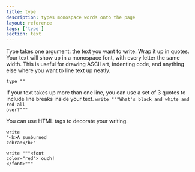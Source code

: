 ```yaml
---
title: type
description: types monospace words onto the page
layout: reference
tags: ['type']
section: text
---
```


Type takes one argument: the text you want to write. Wrap it up in quotes. Your text will show up in a monospace font, with every letter the same width. This is useful for drawing ASCII art, indenting code, and anything else where you want to line text up neatly.

<code class="jumbo">type <span data-dfn="text">""</span></code>

If your text takes up more than one line, you can use a set of 3 quotes to include line breaks inside your text.
<code default class="jumbo">write """What's black and 
  white and red all over?"""</code>

You can use HTML tags to decorate your writing.

<code class="jumbo">write "<span data-dfn="start bold">&lt;b&gt;</span>A sunburned zebra!<span data-dfn="end bold">&lt;/b&gt;</span>"</code>

<code class="jumbo">write """<span data-dfn="start color">&lt;font color="red"&gt;</span>
ouch!
<span data-dfn="end color">&lt;/font&gt;"""</span></code>
